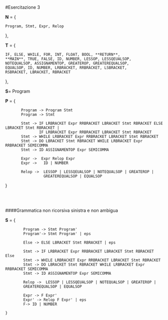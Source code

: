 #Esercitazione 3

 <b>N</b> = {
 
    Program, Stmt, Expr, Relop
 
 },
 
 
 <b>T</b> = {
 
    IF, ELSE, WHILE, FOR, INT, FLOAT, BOOL, **RETURN**,
    **MAIN**, TRUE, FALSE, ID, NUMBER, LESSOP, LESSQEUALSOP,
    NOTEQUALSOP, ASSIGNAMENTOP, GREATEROP, GREATEREQUALSOP,
    EQUALSOP, ID, NUMBER, LRBRACKET, RRBRACKET, LSBRACKET, 
    RSBRACKET, LBRACKET, RBRACKET
 
 },
 
 <b>S</b>= Program
 
   
   
 
  <b>P</b> = {
  
           Program -> Program Stmt 
           Program -> Stmt 
                                     
           Stmt -> IF LRBRACKET Expr RRBRACKET LBRACKET Stmt RBRACKET ELSE LBRACKET Stmt RBRACKET |
                   IF LRBRACKET Expr RRBRACKET LBRACKET Stmt RBRACKET
           Stmt -> WHILE LRBRACKET Expr RRBRACKET LBRACKET Stmt RBRACKET 
           Stmt -> DO LBRACKET Stmt RBRACKET WHILE LRBRACKET Expr RRBRACKET SEMICOMMA
           Stmt -> ID ASSIGNAMENTOP Expr SEMICOMMA 
     
           Expr ->  Expr Relop Expr 
           Expr ->   ID | NUMBER 

           Relop ->  LESSOP | LESSQEUALSOP | NOTEQUALSOP | GREATEROP | 
                     GREATEREQUALSOP | EQUALSOP  
   }
   
  <br><br>
   
 ####Grammatica non ricorsiva sinistra e non ambigua
 
 
   <b>S</b> = {
            
            Program -> Stmt Program'
            Program'-> Stmt Program' | eps
                
            Else -> ELSE LBRACKET Stmt RBRACKET | eps
                                      
            Stmt -> IF LRBRACKET Expr RRBRACKET LBRACKET Stmt RBRACKET Else 
            Stmt -> WHILE LRBRACKET Expr RRBRACKET LBRACKET Stmt RBRACKET 
            Stmt -> DO LBRACKET Stmt RBRACKET WHILE LRBRACKET Expr RRBRACKET SEMICOMMA
            Stmt -> ID ASSIGNAMENTOP Expr SEMICOMMA 
 
            Relop ->  LESSOP | LESSQEUALSOP | NOTEQUALSOP | GREATEROP | 
            GREATEREQUALSOP | EQUALSOP             
            
            Expr -> F Expr'
            Expr' -> Relop F Expr' | eps
            F-> ID | NUMBER
     
    }